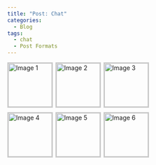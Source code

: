 ```yaml
---
title: "Post: Chat"
categories:
  - Blog
tags:
  - chat
  - Post Formats
---
```


<div class="image-grid">
  <img src="path/to/image1.jpg" class="grid-image" alt="Image 1" onclick="showPopup('path/to/image1.jpg')">
  <img src="path/to/image2.jpg" class="grid-image" alt="Image 2" onclick="showPopup('path/to/image2.jpg')">
  <img src="path/to/image3.jpg" class="grid-image" alt="Image 3" onclick="showPopup('path/to/image3.jpg')">
  <img src="path/to/image4.jpg" class="grid-image" alt="Image 4" onclick="showPopup('path/to/image4.jpg')">
  <img src="path/to/image5.jpg" class="grid-image" alt="Image 5" onclick="showPopup('path/to/image5.jpg')">
  <img src="path/to/image6.jpg" class="grid-image" alt="Image 6" onclick="showPopup('path/to/image6.jpg')">
</div>

<div id="popup" class="popup" onclick="closePopup()">
  <span class="close">&times;</span>
  <img id="popup-img" class="popup-content" alt="Popup Image">
</div>

<style>
  .image-grid {
    display: grid;
    grid-template-columns: repeat(3, 100px);
    gap: 10px;
  }

  .grid-image {
    width: 100px;
    height: 100px;
    cursor: pointer;
    border: 2px solid #ccc;
  }

  .popup {
    display: none;
    position: fixed;
    left: 0;
    top: 0;
    width: 100%;
    height: 100%;
    background-color: rgba(0, 0, 0, 0.8);
    justify-content: center;
    align-items: center;
  }

  .popup-content {
    max-width: 80%;
    max-height: 80%;
  }
</style>

<script>
  function showPopup(imageSrc) {
    const popup = document.getElementById('popup');
    const popupImg = document.getElementById('popup-img');
    popupImg.src = imageSrc;
    popup.style.display = 'flex';
  }

  function closePopup() {
    document.getElementById('popup').style.display = 'none';
  }
</script>

